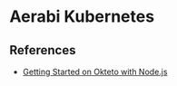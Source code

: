 # Aerabi Kubernetes

## References
- [Getting Started on Okteto with Node.js](https://github.com/okteto/node-getting-started)
